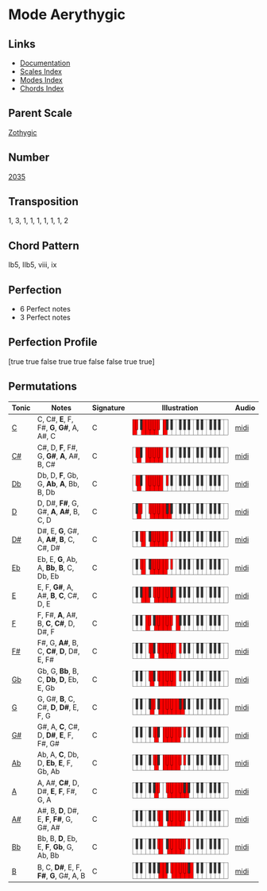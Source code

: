 # Mode Aerythygic

## Links

- [Documentation](README.md)
- [Scales Index](Scales.md)
- [Modes Index](Modes.md)
- [Chords Index](Chords.md)

## Parent Scale

[Zothygic](ScaleZothygic.md)

## Number

[2035](https://ianring.com/musictheory/scales/2035)

## Transposition

1, 3, 1, 1, 1, 1, 1, 1, 2

## Chord Pattern

Ib5, IIb5, viii, ix

## Perfection

- 6 Perfect notes
- 3 Perfect notes

## Perfection Profile

[true true false true true false false true true]

## Permutations

| Tonic | Notes | Signature | Illustration | Audio |
|-------|-------|-----------|--------------|-------|
| [C](ModeCNaturalAerythygic.md) | C, C#, **E**, F, F#, **G**, **G#**, A, A#, C | C | ![CNaturalAerythygic](ModeCNaturalAerythygic.png) | [midi](https://github.com/edipermadi/music/blob/main/docs/ModeCNaturalAerythygic.mid?raw=true) |
| [C#](ModeCSharpAerythygic.md) | C#, D, **F**, F#, G, **G#**, **A**, A#, B, C# | C | ![CSharpAerythygic](ModeCSharpAerythygic.png) | [midi](https://github.com/edipermadi/music/blob/main/docs/ModeCSharpAerythygic.mid?raw=true) |
| [Db](ModeDFlatAerythygic.md) | Db, D, **F**, Gb, G, **Ab**, **A**, Bb, B, Db | C | ![DFlatAerythygic](ModeDFlatAerythygic.png) | [midi](https://github.com/edipermadi/music/blob/main/docs/ModeDFlatAerythygic.mid?raw=true) |
| [D](ModeDNaturalAerythygic.md) | D, D#, **F#**, G, G#, **A**, **A#**, B, C, D | C | ![DNaturalAerythygic](ModeDNaturalAerythygic.png) | [midi](https://github.com/edipermadi/music/blob/main/docs/ModeDNaturalAerythygic.mid?raw=true) |
| [D#](ModeDSharpAerythygic.md) | D#, E, **G**, G#, A, **A#**, **B**, C, C#, D# | C | ![DSharpAerythygic](ModeDSharpAerythygic.png) | [midi](https://github.com/edipermadi/music/blob/main/docs/ModeDSharpAerythygic.mid?raw=true) |
| [Eb](ModeEFlatAerythygic.md) | Eb, E, **G**, Ab, A, **Bb**, **B**, C, Db, Eb | C | ![EFlatAerythygic](ModeEFlatAerythygic.png) | [midi](https://github.com/edipermadi/music/blob/main/docs/ModeEFlatAerythygic.mid?raw=true) |
| [E](ModeENaturalAerythygic.md) | E, F, **G#**, A, A#, **B**, **C**, C#, D, E | C | ![ENaturalAerythygic](ModeENaturalAerythygic.png) | [midi](https://github.com/edipermadi/music/blob/main/docs/ModeENaturalAerythygic.mid?raw=true) |
| [F](ModeFNaturalAerythygic.md) | F, F#, **A**, A#, B, **C**, **C#**, D, D#, F | C | ![FNaturalAerythygic](ModeFNaturalAerythygic.png) | [midi](https://github.com/edipermadi/music/blob/main/docs/ModeFNaturalAerythygic.mid?raw=true) |
| [F#](ModeFSharpAerythygic.md) | F#, G, **A#**, B, C, **C#**, **D**, D#, E, F# | C | ![FSharpAerythygic](ModeFSharpAerythygic.png) | [midi](https://github.com/edipermadi/music/blob/main/docs/ModeFSharpAerythygic.mid?raw=true) |
| [Gb](ModeGFlatAerythygic.md) | Gb, G, **Bb**, B, C, **Db**, **D**, Eb, E, Gb | C | ![GFlatAerythygic](ModeGFlatAerythygic.png) | [midi](https://github.com/edipermadi/music/blob/main/docs/ModeGFlatAerythygic.mid?raw=true) |
| [G](ModeGNaturalAerythygic.md) | G, G#, **B**, C, C#, **D**, **D#**, E, F, G | C | ![GNaturalAerythygic](ModeGNaturalAerythygic.png) | [midi](https://github.com/edipermadi/music/blob/main/docs/ModeGNaturalAerythygic.mid?raw=true) |
| [G#](ModeGSharpAerythygic.md) | G#, A, **C**, C#, D, **D#**, **E**, F, F#, G# | C | ![GSharpAerythygic](ModeGSharpAerythygic.png) | [midi](https://github.com/edipermadi/music/blob/main/docs/ModeGSharpAerythygic.mid?raw=true) |
| [Ab](ModeAFlatAerythygic.md) | Ab, A, **C**, Db, D, **Eb**, **E**, F, Gb, Ab | C | ![AFlatAerythygic](ModeAFlatAerythygic.png) | [midi](https://github.com/edipermadi/music/blob/main/docs/ModeAFlatAerythygic.mid?raw=true) |
| [A](ModeANaturalAerythygic.md) | A, A#, **C#**, D, D#, **E**, **F**, F#, G, A | C | ![ANaturalAerythygic](ModeANaturalAerythygic.png) | [midi](https://github.com/edipermadi/music/blob/main/docs/ModeANaturalAerythygic.mid?raw=true) |
| [A#](ModeASharpAerythygic.md) | A#, B, **D**, D#, E, **F**, **F#**, G, G#, A# | C | ![ASharpAerythygic](ModeASharpAerythygic.png) | [midi](https://github.com/edipermadi/music/blob/main/docs/ModeASharpAerythygic.mid?raw=true) |
| [Bb](ModeBFlatAerythygic.md) | Bb, B, **D**, Eb, E, **F**, **Gb**, G, Ab, Bb | C | ![BFlatAerythygic](ModeBFlatAerythygic.png) | [midi](https://github.com/edipermadi/music/blob/main/docs/ModeBFlatAerythygic.mid?raw=true) |
| [B](ModeBNaturalAerythygic.md) | B, C, **D#**, E, F, **F#**, **G**, G#, A, B | C | ![BNaturalAerythygic](ModeBNaturalAerythygic.png) | [midi](https://github.com/edipermadi/music/blob/main/docs/ModeBNaturalAerythygic.mid?raw=true) |
